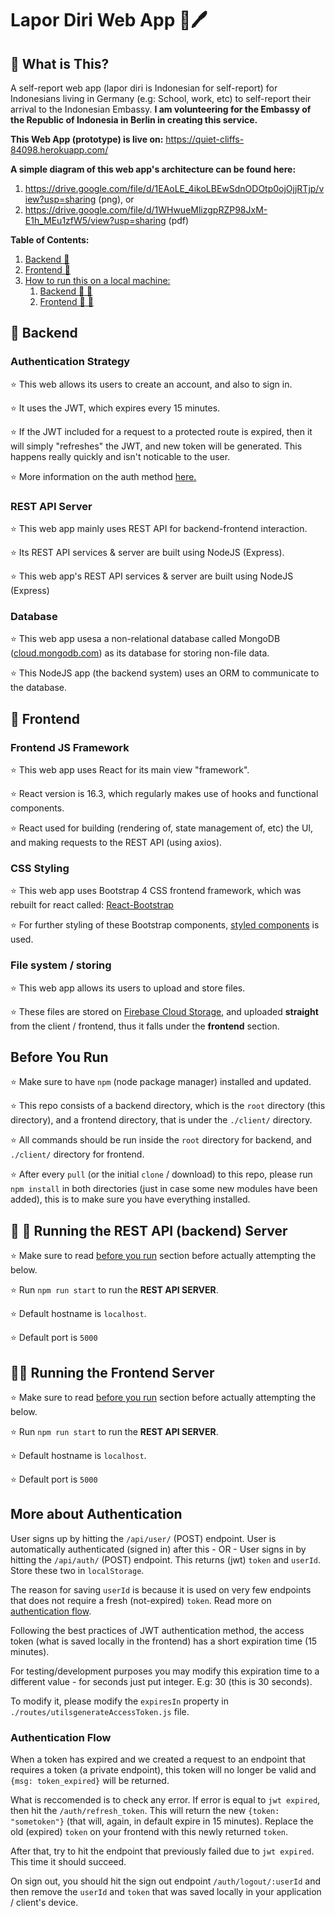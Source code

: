 # Lapor Diri Web App 📘🖊️

## 🤔 What is This?

A self-report web app (lapor diri is Indonesian for self-report) for Indonesians living in Germany (e.g: School, work, etc) to self-report their arrival to the Indonesian Embassy. **I am volunteering for the Embassy of the Republic of Indonesia in Berlin in creating this service.**

**This Web App (prototype) is live on:** https://quiet-cliffs-84098.herokuapp.com/

**A simple diagram of this web app's architecture can be found here:**

1. https://drive.google.com/file/d/1EAoLE_4ikoLBEwSdnODOtp0ojOjjRTjp/view?usp=sharing (png), or
2. https://drive.google.com/file/d/1WHwueMlizgpRZP98JxM-E1h_MEu1zfW5/view?usp=sharing (pdf)

**Table of Contents:**

1. <a href="#backend">Backend 📡 </a>
2. <a href="#frontend">Frontend 📱 </a>
3. <a href="#run">How to run this on a local machine: </a>
   1. <a href="#run-api">Backend 🏡 📡</a>
   2. <a href="#run-frontend">Frontend 🏡 📱</a>

<span id="backend"></span>

## 📡 Backend

### Authentication Strategy

⭐ This web allows its users to create an account, and also to sign in.

⭐ It uses the JWT, which expires every 15 minutes.

⭐ If the JWT included for a request to a protected route is expired, then it will simply "refreshes" the JWT, and new token will be generated. This happens really quickly and isn't noticable to the user.

⭐ More information on the auth method <a href="#authMethod">here.</a>

### REST API Server

⭐ This web app mainly uses REST API for backend-frontend interaction.

⭐ Its REST API services & server are built using NodeJS (Express).

⭐ This web app's REST API services & server are built using NodeJS (Express)

### Database

⭐ This web app usesa a non-relational database called MongoDB (<a href="https://cloud.mongodb.com" target="_blank">cloud.mongodb.com</a>) as its database for storing non-file data.

⭐ This NodeJS app (the backend system) uses an ORM to communicate to the database.

## 📱 Frontend

### Frontend JS Framework

⭐ This web app uses React for its main view "framework".

⭐ React version is 16.3, which regularly makes use of hooks and functional components.

⭐ React used for building (rendering of, state management of, etc) the UI, and making requests to the REST API (using axios).

### CSS Styling

⭐ This web app uses Bootstrap 4 CSS frontend framework, which was rebuilt for react called: <a href="https://react-bootstrap.github.io/" target="blank">React-Bootstrap</a>

⭐ For further styling of these Bootstrap components, <a href="https://styled-components.com/" target="_blank">styled components</a> is used.

### File system / storing

⭐ This web app allows its users to upload and store files.

⭐ These files are stored on <a href="https://firebase.google.com/docs/storage" target="_blank">Firebase Cloud Storage</a>, and uploaded **straight** from the client / frontend, thus it falls under the **frontend** section.

<span id="run"></span>

## Before You Run

⭐ Make sure to have `npm` (node package manager) installed and updated.

⭐ This repo consists of a backend directory, which is the `root` directory (this directory), and a frontend directory, that is under the `./client/` directory.

⭐ All commands should be run inside the `root` directory for backend, and `./client/` directory for frontend.

⭐ After every `pull` (or the initial `clone` / download) to this repo, please run `npm install` in both directories (just in case some new modules have been added), this is to make sure you have everything installed.

<span id="run-api"></span>

## 🚀 📡 Running the REST API (backend) Server

⭐ Make sure to read <a href="run">before you run</a> section before actually attempting the below.

⭐ Run `npm run start` to run the **REST API SERVER**.

⭐ Default hostname is `localhost`.

⭐ Default port is `5000`

<span id="run-frontend"></span>

## 🚀📱 Running the Frontend Server

⭐ Make sure to read <a href="run">before you run</a> section before actually attempting the below.

⭐ Run `npm run start` to run the **REST API SERVER**.

⭐ Default hostname is `localhost`.

⭐ Default port is `5000`

<span id="authMethod"></span>

## More about Authentication

User signs up by hitting the `/api/user/` (POST) endpoint. User is automatically authenticated (signed in) after this - OR - User signs in by hitting the `/api/auth/` (POST) endpoint. This returns (jwt) `token` and `userId`. Store these two in `localStorage`.

The reason for saving `userId` is because it is used on very few endpoints that does not require a fresh (not-expired) `token`. Read more on <a href="#authFlow">authentication flow</a>.

Following the best practices of JWT authentication method, the access token (what is saved locally in the frontend) has a short expiration time (15 minutes).

For testing/development purposes you may modify this expiration time to a different value - for seconds just put integer. E.g: 30 (this is 30 seconds).

To modify it, please modify the `expiresIn` property in `./routes/utilsgenerateAccessToken.js` file.

### <span id="authFlow">Authentication Flow</span>

When a token has expired and we created a request to an endpoint that requires a token (a private endpoint), this token will no longer be valid and `{msg: token_expired}` will be returned.

What is reccomended is to check any error. If error is equal to `jwt expired`, then hit the `/auth/refresh_token`. This will return the new `{token: "sometoken"}` (that will, again, in default expire in 15 minutes). Replace the old (expired) `token` on your frontend with this newly returned `token`.

After that, try to hit the endpoint that previously failed due to `jwt expired`. This time it should succeed.

On sign out, you should hit the sign out endpoint `/auth/logout/:userId` and then remove the `userId` and `token` that was saved locally in your application / client's device.
